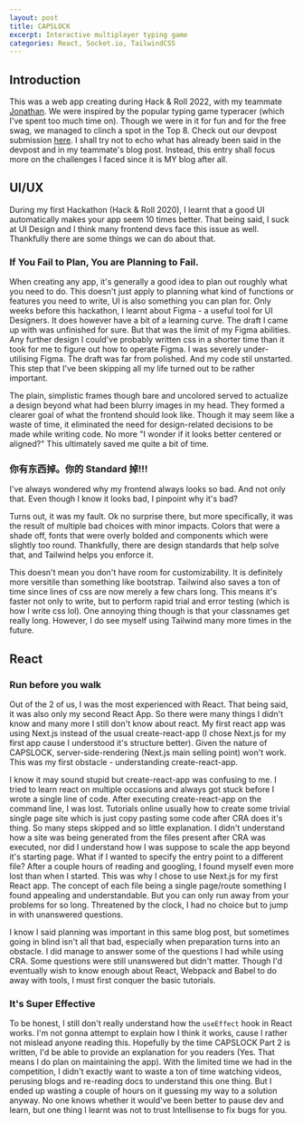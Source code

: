 ```yaml
---
layout: post
title: CAPSLOCK
excerpt: Interactive multiplayer typing game
categories: React, Socket.io, TailwindCSS
---
```


Introduction
------
This was a web app creating during Hack & Roll 2022, with my teammate [Jonathan](https://jloh02.github.io/). We were inspired by the popular typing game typeracer (which I've spent too much time on). Though we were in it for fun and for the free swag, we managed to clinch a spot in the Top 8. Check out our devpost submission [here](https://devpost.com/software/capslock). I shall try not to echo what has already been said in the devpost and in my teammate's blog post. Instead, this entry shall focus more on the challenges I faced since it is MY blog after all. 

## UI/UX

During my first Hackathon (Hack & Roll 2020), I learnt that a good UI automatically makes your app seem 10 times better. That being said, I suck at UI Design and I think many frontend devs face this issue as well. Thankfully there are some things we can do about that.

### If You Fail to Plan, You are Planning to Fail. 

When creating any app, it's generally a good idea to plan out roughly what you need to do. This doesn't just apply to planning what kind of functions or features you need to write, UI is also something you can plan for. Only weeks before this hackathon, I learnt about Figma - a useful tool for UI Designers. It does however have a bit of a learning curve. The draft I came up with was unfinished for sure. But that was the limit of my Figma abilities. Any further design I could've probably written css in a shorter time than it took for me to figure out how to operate Figma. I was severely under-utilising Figma. The draft was far from polished. And my code stil unstarted. This step that I've been skipping all my life turned out to be rather important. 

The plain, simplistic frames though bare and uncolored served to actualize a design beyond what had been blurry images in my head. They formed a clearer goal of what the frontend should look like. Though it may seem like a waste of time, it eliminated the need for design-related decisions to be made while writing code. No more "I wonder if it looks better centered or aligned?" This ultimately saved me quite a bit of time. 

### 你有东西掉。你的 Standard 掉!!! 

I've always wondered why my frontend always looks so bad. And not only that. Even though I know it looks bad, I pinpoint why it's bad?  

Turns out, it was my fault. Ok no surprise there, but more specifically, it was the result of multiple bad choices with minor impacts. Colors that were a shade off, fonts that were overly bolded and components which were slightly too round. Thankfully, there are design standards that help solve that, and Tailwind helps you enforce it.

This doesn't mean you don't have room for customizability. It is definitely more versitile than something like bootstrap. Tailwind also saves a ton of time since lines of css are now merely a few chars long. This means it's faster not only to write, but to perform rapid trial and error testing (which is how I write css lol). One annoying thing though is that your classnames get really long. However, I do see myself using Tailwind many more times in the future. 

## React

### Run before you walk  

Out of the 2 of us, I was the most experienced with React. That being said, it was also only my second React App. So there were many things I didn't know and many more I still don't know about react. My first react app was using Next.js instead of the usual create-react-app (I chose Next.js for my first app cause I understood it's structure better). Given the nature of CAPSLOCK, server-side-rendering (Next.js main selling point) won't work. This was my first obstacle - understanding create-react-app. 

I know it may sound stupid but create-react-app was confusing to me. I tried to learn react on multiple occasions and always got stuck before I wrote a single line of code. After executing create-react-app on the command line, I was lost. Tutorials online usually how to create some trivial single page site which is just copy pasting some code after CRA does it's thing. So many steps skipped and so little explanation. I didn't understand how a site was being generated from the files present after CRA was executed, nor did I understand how I was suppose to scale the app beyond it's starting page. What if I wanted to specify the entry point to a different file? After a couple hours of reading and googling, I found myself even more lost than when I started. This was why I chose to use Next.js for my first React app. The concept of each file being a single page/route something I found appealing and understandable. But you can only run away from your problems for so long. Threatened by the clock, I had no choice but to jump in with unanswered questions. 

I know I said planning was important in this same blog post, but sometimes going in blind isn't all that bad, especially when preparation turns into an obstacle. I did manage to answer some of the questions I had while using CRA. Some questions were still unanswered but didn't matter. Though I'd eventually wish to know enough about React, Webpack and Babel to do away with tools, I must first conquer the basic tutorials. 


### It's Super Effective

To be honest, I still don't really understand how the `useEffect` hook in React works. I'm not gonna attempt to explain how I think it works, cause I rather not mislead anyone reading this. Hopefully by the time CAPSLOCK Part 2 is written, I'd be able to provide an explanation for you readers (Yes. That means I do plan on maintaining the app). With the limited time we had in the competition, I didn't exactly want to waste a ton of time watching videos, perusing blogs and re-reading docs to understand this one thing. But I ended up wasting a couple of hours on it guessing my way to a solution anyway. No one knows whether it would've been better to pause dev and learn, but one thing I learnt was not to trust Intellisense to fix bugs for you. 
